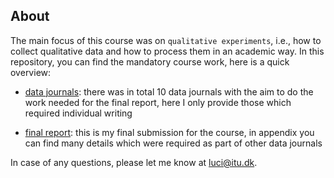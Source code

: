 ## About
The main focus of this course was on `qualitative experiments`, i.e., how to
collect qualitative data and how to process them in an academic way. In this
repository, you can find the mandatory course work, here is a quick overview:


- [data journals](coursework/data_journal): there was in total 10 data journals
  with the aim to do the work needed for the final report, here I only provide
  those which required individual writing

- [final report](coursework/report): this is my final submission for the course,
  in appendix you can find many details which were required as part of other
  data journals

In case of any questions, please let me know at luci@itu.dk.
